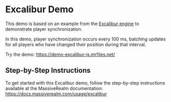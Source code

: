 # Excalibur Demo

This demo is based on an example from the [Excalibur engine](https://excaliburjs.com/) to demonstrate player synchronization.

In this demo, player synchronization occurs every 100 ms, batching updates for all players who have changed their position during that interval.

Try the demo: https://demo-excalibur-js.mrfiles.net/

## Step-by-Step Instructions

To get started with this Excalibur demo, follow the step-by-step instructions available at the MassiveRealm documentation:
https://docs.massiverealm.com/usage/excalibur
